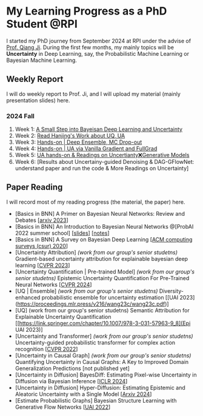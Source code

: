 # My Learning Progress as a PhD Student @RPI
I started my PhD journey from September 2024 at RPI under the advise of [Prof. Qiang Ji](https://scholar.google.com/citations?user=vAXmpVIAAAAJ&hl=en). During the first few months, my mainly topics will be **Uncertainty** in Deep Learning, say, the Probabilistic Machine Learning or Bayesian Machine Learning.
## Weekly Report
I will do weekly report to Prof. Ji, and I will upload my material (mainly presentation slides) here.

### 2024 Fall
1. Week 1: [A Small Step into Bayeisan Deep Learning and Uncertainty](https://wma17.github.io//Weekly-Report/Weekly%20Report%2C%2020240906.pdf)
2. Week 2: [Read Hanjing's Work about UQ, UA](https://wma17.github.io//Weekly-Report/Weekly%20Report%2C%2020240913.pdf)
3. Week 3: [Hands-on | Deep Ensemble, MC Drop-out](https://wma17.github.io//Weekly-Report/Weekly%20Report%2C%2020240920(not%20complete).pdf)
4. Week 4: [Hands-on | UA via Vanilla Gradient and FullGrad](https://wma17.github.io//Weekly-Report/Weekly%20Report%2C%2020240927%20(not%20complete).pdf)
5. Week 5: [UA hands-on & Readings on Uncertianty❌Generative Models](https://wma17.github.io//Weekly-Report/Weekly%20Report%2C%2020241004.md)
6. Week 6: [Results about Uncertainy-guided Denoising & DAG-GFlowNet: understand paper and run the code & More Readings on Uncertainty]

## Paper Reading
I will record most of my reading progress (the material, the paper) here.

* [Basics in BNN] A Primer on Bayesian Neural Networks: Review and Debates [[arxiv 2023](https://arxiv.org/abs/2309.16314)]
* [Basics in BNN] An Introduction to Bayesian Neural Networks @[ProbAI 2022 summer school] [[slides](http://yingzhenli.net/home/pdf/ProbAI2022_vi_bnn_tutorial.pdf)] [[notes](http://yingzhenli.net/home/pdf/ProbAI2022_lecture_note.pdf)]
* [Basics in BNN] A Survey on Bayesian Deep Learning [[ACM computing surveys (csur) 2020](https://dl.acm.org/doi/pdf/10.1145/3409383)]
* [Uncertainty Attribution] *(work from our group's senior studetns)* Gradient-based uncertainty attribution for explainable bayesian deep learning [[CVPR 2023](https://openaccess.thecvf.com/content/CVPR2023/papers/Wang_Gradient-Based_Uncertainty_Attribution_for_Explainable_Bayesian_Deep_Learning_CVPR_2023_paper.pdf)]
* [Uncertainty Quantification | Pre-trained Model] *(work from our group's senior studetns)* Epistemic Uncertainty Quantification For Pre-Trained Neural Networks [[CVPR 2024](https://openaccess.thecvf.com/content/CVPR2024/papers/Wang_Epistemic_Uncertainty_Quantification_For_Pre-Trained_Neural_Networks_CVPR_2024_paper.pdf)]
* [UQ | Ensemble] *(work from our group's senior studetns)* Diversity-enhanced probabilistic ensemble for uncertainty estimation [[UAI 2023] (https://proceedings.mlr.press/v216/wang23c/wang23c.pdf)]
* [UQ] (work from our group's senior studetns) Semantic Attribution for Explainable Uncertainty Quantification [[https://link.springer.com/chapter/10.1007/978-3-031-57963-9_8](Epi UAI 2023)]
* [Uncertainty and Transformer] *(work from our group's senior studetns)* Uncertainty-guided probabilistic transformer for complex action recognition [[CVPR 2022](https://openaccess.thecvf.com/content/CVPR2022/papers/Guo_Uncertainty-Guided_Probabilistic_Transformer_for_Complex_Action_Recognition_CVPR_2022_paper.pdf)]
* [Uncertainty in Causal Graph] *(work from our group's senior studetns)* Quantifying Uncertainty in Causal Graphs: A Key to Improved Domain Generalization Predictions [not published yet]
* [Uncertainty in Diffusion] BayesDiff: Estimating Pixel-wise Uncertainty in Diffusion via Bayesian Inference [[ICLR 2024](https://arxiv.org/abs/2310.11142)]
* [Uncertainty in Diffusion] Hyper-Diffusion: Estimating Epistemic and Aleatoric Uncertainty with a Single Model [[Arxiv 2024](https://arxiv.org/abs/2402.03478)]
* [Estimate Probabilistic Graphs] Bayesian Structure Learning with Generative Flow Networks [[UAI 2022](https://proceedings.mlr.press/v180/deleu22a/deleu22a.pdf)]
